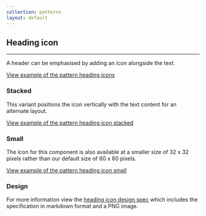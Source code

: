 ```yaml
---
collection: patterns
layout: default
---
```


## Heading icon

<hr>

A header can be emphasised by adding an icon alongside the text.

<a href="/examples/patterns/heading-icon/"
  class="js-example">
View example of the pattern heading icons
</a>

### Stacked

This variant positions the icon vertically with the text content for an alternate layout.

<a href="/examples/patterns/heading-icon-stacked/"
  class="js-example">
View example of the pattern heading icon stacked
</a>

### Small

The icon for this component is also available at a smaller size of 32 x 32 pixels rather than our default size of 60 x 60 pixels.

<a href="/examples/patterns/heading-icon-small/"
  class="js-example">
View example of the pattern heading icon small
</a>

### Design

For more information view the [heading icon design spec](https://github.com/ubuntudesign/vanilla-design/tree/master/Heading%20icon) which includes the specification in markdown format and a PNG image.
